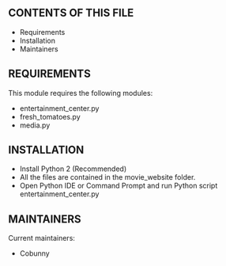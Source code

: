 ## CONTENTS OF THIS FILE

 * Requirements
 * Installation
 * Maintainers


## REQUIREMENTS

 This module requires the following modules:
 
 * entertainment_center.py 
 * fresh_tomatoes.py
 * media.py


## INSTALLATION

 * Install Python 2 (Recommended)
 * All the files are contained in the movie_website folder. 
 * Open Python IDE or Command Prompt and run Python script entertainment_center.py 


## MAINTAINERS

Current maintainers: 
 
 * Cobunny